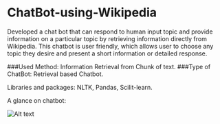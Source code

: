 # ChatBot-using-Wikipedia 

Developed a chat bot that can respond to human input topic and provide information on a particular topic by retrieving information directly from Wikipedia. This chatbot is user friendly, which allows user to choose any topic they desire and present a short information or detailed response.

###Used Method: Information Retrieval from Chunk of text.
###Type of ChatBot: Retrieval based Chatbot.

Libraries and packages: NLTK, Pandas, Scilit-learn.

A glance on chatbot:

![Alt text](relative/path/to/img.jpg?raw=true "Title")






















